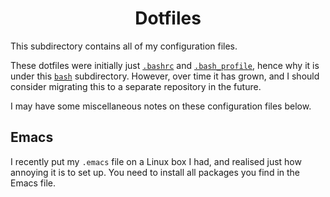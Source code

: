 <h1 align="center">Dotfiles</h1>

This subdirectory contains all of my configuration files.

These dotfiles were initially just [`.bashrc`](.bashrc) and [`.bash_profile`](.bash_profile), hence why it is under this [`bash`](..) subdirectory.  However, over time it has grown, and I should consider migrating this to a separate repository in the future.

I may have some miscellaneous notes on these configuration files below.

## Emacs
I recently put my `.emacs` file on a Linux box I had, and realised just how annoying it is to set up.  You need to install all packages you find in the Emacs file.
